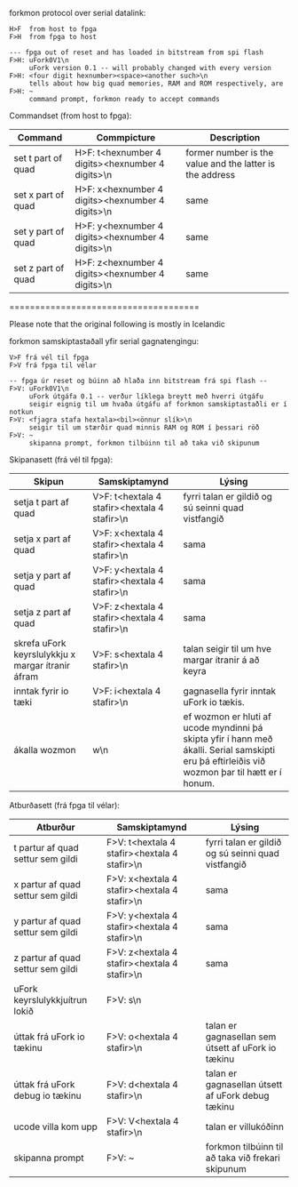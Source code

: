 
forkmon protocol over serial datalink:

```
H>F  from host to fpga
F>H  from fpga to host

--- fpga out of reset and has loaded in bitstream from spi flash
F>H: uFork0V1\n
     uFork version 0.1 -- will probably changed with every version
F>H: <four digit hexnumber><space><another such>\n
     tells about how big quad memories, RAM and ROM respectively, are
F>H: ~
     command prompt, forkmon ready to accept commands

```

Commandset (from host to fpga):

 Command | Commpicture | Description
---------|-------------|--------------
 set t part of quad | H>F: t<hexnumber 4 digits><space><hexnumber 4 digits>\n | former number is the value and the latter is the address
 set x part of quad | H>F: x<hexnumber 4 digits><space><hexnumber 4 digits>\n | same
 set y part of quad | H>F: y<hexnumber 4 digits><space><hexnumber 4 digits>\n | same
 set z part of quad | H>F: z<hexnumber 4 digits><space><hexnumber 4 digits>\n | same

=====================================

Please note that the original following is mostly in Icelandic

forkmon samskiptastaðall yfir serial gagnatengingu:

```
V>F frá vél til fpga
F>V frá fpga til vélar

-- fpga úr reset og búinn að hlaða inn bitstream frá spi flash --
F>V: uFork0V1\n
     uFork útgáfa 0.1 -- verður líklega breytt með hverri útgáfu
     seigir eignig til um hvaða útgáfu af forkmon samskiptastaðli er í notkun
F>V: <fjagra stafa hextala><bil><önnur slík>\n
     seigir til um stærðir quad minnis RAM og ROM í þessari röð
F>V: ~
     skipanna prompt, forkmon tilbúinn til að taka við skipunum

```

Skipanasett (frá vél til fpga):

 Skipun | Samskiptamynd | Lýsing 
--------|---------------|--------
 setja t part af quad | V>F: t<hextala 4 stafir><bil><hextala 4 stafir>\n | fyrri talan er gildið og sú seinni quad vistfangið 
 setja x part af quad | V>F: x<hextala 4 stafir><bil><hextala 4 stafir>\n | sama
 setja y part af quad | V>F: y<hextala 4 stafir><bil><hextala 4 stafir>\n | sama
 setja z part af quad | V>F: z<hextala 4 stafir><bil><hextala 4 stafir>\n | sama
 skrefa uFork keyrslulykkju x margar ítranir áfram | V>F: s<hextala 4 stafir>\n | talan seigir til um hve margar ítranir á að keyra
 inntak fyrir io tæki | V>F: i<hextala 4 stafir>\n | gagnasella fyrir inntak uFork io tækis.
 ákalla wozmon | w\n | ef wozmon er hluti af ucode myndinni þá skipta yfir í hann með ákalli. Serial samskipti eru þá eftirleiðis við wozmon þar til hætt er í honum.

Atburðasett (frá fpga til vélar):

 Atburður | Samskiptamynd | Lýsing
----------|---------------|--------
 t partur af quad settur sem gildi | F>V: t<hextala 4 stafir><bil><hextala 4 stafir>\n | fyrri talan er gildið og sú seinni quad vistfangið 
 x partur af quad settur sem gildi | F>V: x<hextala 4 stafir><bil><hextala 4 stafir>\n | sama
 y partur af quad settur sem gildi | F>V: y<hextala 4 stafir><bil><hextala 4 stafir>\n | sama
 z partur af quad settur sem gildi | F>V: z<hextala 4 stafir><bil><hextala 4 stafir>\n | sama
 uFork keyrslulykkjuítrun lokið    | F>V: s\n |
 úttak frá uFork io tækinu         | F>V: o<hextala 4 stafir>\n | talan er gagnasellan sem útsett af uFork io tækinu
 úttak frá uFork debug io tækinu   | F>V: d<hextala 4 stafir>\n | talan er gagnasellan útsett af uFork debug tækinu
 ucode villa kom upp               | F>V: V<hextala 4 stafir>\n | talan er villukóðinn
 skipanna prompt                   | F>V: ~ | forkmon tilbúinn til að taka við frekari skipunum

